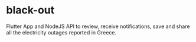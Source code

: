 # black-out
Flutter App and NodeJS API to review, receive notifications, save and share all the electricity outages reported in Greece.
